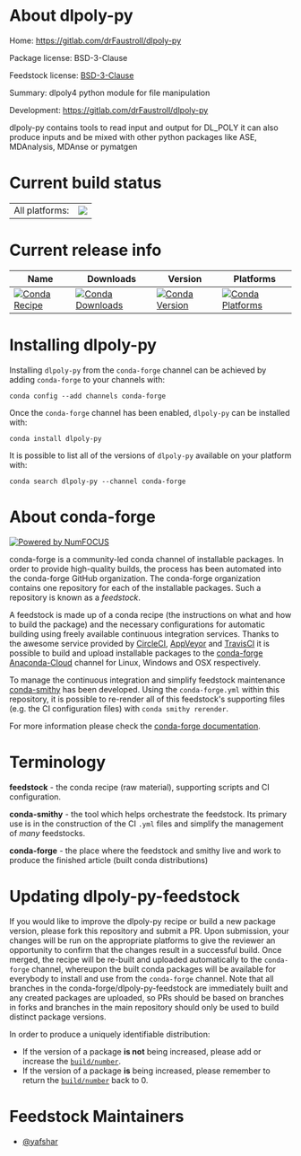 About dlpoly-py
===============

Home: https://gitlab.com/drFaustroll/dlpoly-py

Package license: BSD-3-Clause

Feedstock license: [BSD-3-Clause](https://github.com/conda-forge/dlpoly-py-feedstock/blob/master/LICENSE.txt)

Summary: dlpoly4 python module for file manipulation

Development: https://gitlab.com/drFaustroll/dlpoly-py

dlpoly-py contains tools to read input and output for DL_POLY it can
also produce inputs and be mixed with other python packages like ASE,
MDAnalysis, MDAnse or pymatgen


Current build status
====================


<table><tr><td>All platforms:</td>
    <td>
      <a href="https://dev.azure.com/conda-forge/feedstock-builds/_build/latest?definitionId=10710&branchName=master">
        <img src="https://dev.azure.com/conda-forge/feedstock-builds/_apis/build/status/dlpoly-py-feedstock?branchName=master">
      </a>
    </td>
  </tr>
</table>

Current release info
====================

| Name | Downloads | Version | Platforms |
| --- | --- | --- | --- |
| [![Conda Recipe](https://img.shields.io/badge/recipe-dlpoly--py-green.svg)](https://anaconda.org/conda-forge/dlpoly-py) | [![Conda Downloads](https://img.shields.io/conda/dn/conda-forge/dlpoly-py.svg)](https://anaconda.org/conda-forge/dlpoly-py) | [![Conda Version](https://img.shields.io/conda/vn/conda-forge/dlpoly-py.svg)](https://anaconda.org/conda-forge/dlpoly-py) | [![Conda Platforms](https://img.shields.io/conda/pn/conda-forge/dlpoly-py.svg)](https://anaconda.org/conda-forge/dlpoly-py) |

Installing dlpoly-py
====================

Installing `dlpoly-py` from the `conda-forge` channel can be achieved by adding `conda-forge` to your channels with:

```
conda config --add channels conda-forge
```

Once the `conda-forge` channel has been enabled, `dlpoly-py` can be installed with:

```
conda install dlpoly-py
```

It is possible to list all of the versions of `dlpoly-py` available on your platform with:

```
conda search dlpoly-py --channel conda-forge
```


About conda-forge
=================

[![Powered by NumFOCUS](https://img.shields.io/badge/powered%20by-NumFOCUS-orange.svg?style=flat&colorA=E1523D&colorB=007D8A)](http://numfocus.org)

conda-forge is a community-led conda channel of installable packages.
In order to provide high-quality builds, the process has been automated into the
conda-forge GitHub organization. The conda-forge organization contains one repository
for each of the installable packages. Such a repository is known as a *feedstock*.

A feedstock is made up of a conda recipe (the instructions on what and how to build
the package) and the necessary configurations for automatic building using freely
available continuous integration services. Thanks to the awesome service provided by
[CircleCI](https://circleci.com/), [AppVeyor](https://www.appveyor.com/)
and [TravisCI](https://travis-ci.com/) it is possible to build and upload installable
packages to the [conda-forge](https://anaconda.org/conda-forge)
[Anaconda-Cloud](https://anaconda.org/) channel for Linux, Windows and OSX respectively.

To manage the continuous integration and simplify feedstock maintenance
[conda-smithy](https://github.com/conda-forge/conda-smithy) has been developed.
Using the ``conda-forge.yml`` within this repository, it is possible to re-render all of
this feedstock's supporting files (e.g. the CI configuration files) with ``conda smithy rerender``.

For more information please check the [conda-forge documentation](https://conda-forge.org/docs/).

Terminology
===========

**feedstock** - the conda recipe (raw material), supporting scripts and CI configuration.

**conda-smithy** - the tool which helps orchestrate the feedstock.
                   Its primary use is in the construction of the CI ``.yml`` files
                   and simplify the management of *many* feedstocks.

**conda-forge** - the place where the feedstock and smithy live and work to
                  produce the finished article (built conda distributions)


Updating dlpoly-py-feedstock
============================

If you would like to improve the dlpoly-py recipe or build a new
package version, please fork this repository and submit a PR. Upon submission,
your changes will be run on the appropriate platforms to give the reviewer an
opportunity to confirm that the changes result in a successful build. Once
merged, the recipe will be re-built and uploaded automatically to the
`conda-forge` channel, whereupon the built conda packages will be available for
everybody to install and use from the `conda-forge` channel.
Note that all branches in the conda-forge/dlpoly-py-feedstock are
immediately built and any created packages are uploaded, so PRs should be based
on branches in forks and branches in the main repository should only be used to
build distinct package versions.

In order to produce a uniquely identifiable distribution:
 * If the version of a package **is not** being increased, please add or increase
   the [``build/number``](https://docs.conda.io/projects/conda-build/en/latest/resources/define-metadata.html#build-number-and-string).
 * If the version of a package **is** being increased, please remember to return
   the [``build/number``](https://docs.conda.io/projects/conda-build/en/latest/resources/define-metadata.html#build-number-and-string)
   back to 0.

Feedstock Maintainers
=====================

* [@yafshar](https://github.com/yafshar/)


